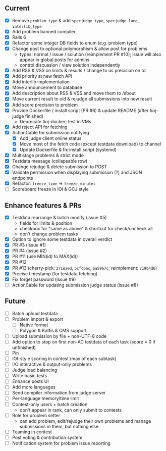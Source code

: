 ## Current

- [x] Remove `problem_type` & add `specjudge_type`, `specjudge_lang`, `interlib_type`
- [x] Add problem banned compiler
- [x] Rails 6
- [x] Refactor some integer DB fields to enum (e.g. problem type)
- [x] Change post to optional polymorphism & allow post for problems
    - types: normal / issue / solution (reimplement PR #10); issue will also appear in global posts for admins
    - control discussion / view solution independently
- [x] Add RSS & VSS on limits & results / change to us precision on td
- [x] Add priority at new fetch API
- [x] Add interlib implementation
- [x] Move announcement to database
- [x] Add description about RSS & VSS and move them to /about
- [x] Move current result to old & rejudge all submissions into new result
- [x] Add score precision to problem
- [x] Provide Dockerfile / install script (PR #6) & update README (after tioj-judge finished)
    - Deprecate tioj-docker; test in VMs
- [x] Add reject API for fetching
- [x] ActionCable for submission notifying
    - [x] Add judge client online status
    - [x] Move most of the fetch code (except testdata download) to channel
    - [x] Update Dockerfile & fix install script (systemd)
- [x] Multistage problems & strict mode
- [x] Testdata message (collapsable row)
- [x] Change rejudge & delete submission to POST
- [x] Validate permission when displaying submission (?) and JSON endpoints
- [x] Refactor: `freeze_time` -> `freeze_minutes`
- [ ] Scoreboard freeze in IOI & GCJ style

## Enhance features & PRs

- [x] Testdata rearrange & batch modify (issue #5)
    - fields for limits & position
    - checkbox for "same as above" & shortcut for check/uncheck all
    - don't change problem tasks
- [x] Option to ignore some testdata in overall verdict
- [x] PR #3 (issue #1)
- [x] PR #4 (issue #2)
- [x] PR #11 (use MIN(id) to MAX(id))
- [x] PR #12
- [x] PR #13 (cherry-pick: `271eaed`, `bcfc6ac`, `ba5967c`; reimplement: `719b4d6`)
- [x] Precise timestamp (for testdata fetching)
- [x] Fix forget password (issue #9)
- [ ] ActionCable for updating submission judge status (issue #8)

## Future

- [ ] Batch upload testdata
- [ ] Problem import & export
    - [ ] Native format
    - [ ] Polygon & Kattis & CMS support
- [ ] Upload submission by file + non-UTF-8 code
- [ ] Add option to stop on first non-AC testdata of each task (score = 0 if unfinished)
- [ ] Pin
- [ ] IOI-style scoring in contest (max of each subtask)
- [ ] I/O interactive & output-only problems
- [ ] Judge load balancing
- [ ] Write basic tests
- [ ] Enhance posts UI
- [ ] Add more languages
- [ ] Send compiler information from judge server
- [ ] Per-language memory/time limit
- [ ] Contest-only users + batch creation
    - don't appear in rank, can only submit to contests
- [ ] Role for problem setter
    - can add problem, edit/rejudge their own problems and manage submissions in them, but nothing else
- [ ] Teaming in contest
- [ ] Post voting & contribution system
- [ ] Notification system for problem issue reporting
